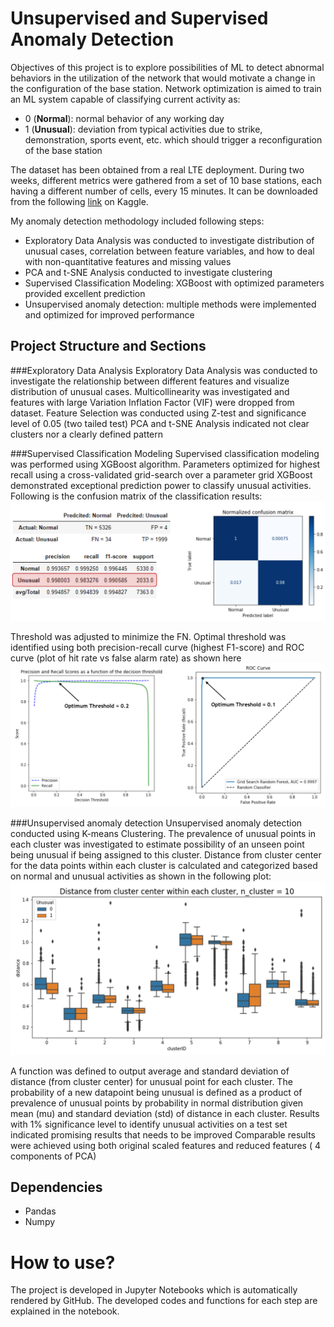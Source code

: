 # Unsupervised and Supervised Anomaly Detection
Objectives of this project is to explore possibilities of ML to detect abnormal behaviors in the utilization of the network that would motivate a change in the configuration of the base station.
Network optimization is aimed to train an ML system capable of classifying current activity as:

* 0 (**Normal**): normal behavior of any working day
* 1 (**Unusual**): deviation from typical activities due to strike, demonstration, sports event, etc. which should trigger a  reconfiguration of the base station

The dataset has been obtained from a real LTE deployment. During two weeks, different metrics were gathered from a set of 10 base stations, each having a different number of cells, every 15 minutes. It can be downloaded from the following [link](https://www.kaggle.com/c/anomaly-detection-in-cellular-networks/overview) on Kaggle.


My anomaly detection methodology included following steps: 

* Exploratory Data Analysis was conducted to investigate distribution of unusual cases,
correlation between feature variables, and how to deal with non-quantitative features and missing values
* PCA and t-SNE Analysis conducted to investigate clustering
* Supervised Classification Modeling: XGBoost with optimized parameters provided excellent prediction
* Unsupervised anomaly detection: multiple methods were implemented and optimized for improved  performance


## Project Structure and Sections

###Exploratory Data Analysis
Exploratory Data Analysis was conducted to investigate the relationship between different features and visualize distribution of unusual cases. Multicollinearity was investigated and features with large Variation Inflation Factor (VIF) were dropped from dataset. Feature Selection was conducted using Z-test and significance level of 0.05 (two tailed test)
PCA and t-SNE Analysis indicated not clear clusters nor a clearly defined pattern

###Supervised Classification Modeling
Supervised classification modeling was performed using XGBoost algorithm. Parameters optimized for highest recall using a cross-validated grid-search over a parameter grid
XGBoost demonstrated exceptional prediction power to classify unusual activities. Following is the confusion matrix of the classification results:
![Supervised_CM.png](images/Supervised_CM.png)

Threshold was adjusted to minimize the FN. Optimal threshold was identified using both precision-recall curve (highest F1-score) and ROC curve (plot of hit rate vs false alarm rate) as shown here
![Supervised_Optimum_Threshold.png](images/Supervised_Optimum_Threshold.png)



###Unsupervised anomaly detection
Unsupervised anomaly detection conducted using K-means Clustering. The prevalence of unusual points in each cluster was investigated to estimate possibility of an unseen point being unusual if being assigned to this cluster.  Distance from cluster center for the data points within each cluster is calculated and categorized based on normal and unusual activities as shown in the following plot:
![distance_Unusual.png](images/distance_Unusual.png)

A function was defined to output average and standard deviation of distance (from cluster center) for unusual point for each cluster. The probability of a new datapoint being unusual is defined as a product of prevalence of unusual points by probability in normal distribution given mean (mu) and standard deviation (std) of distance in each cluster. Results with 1% significance level to identify unusual activities on a test set indicated promising results that needs to be improved Comparable results were achieved using both original scaled features and reduced features ( 4 components of PCA)


## Dependencies
* Pandas
* Numpy


How to use?
===========
The project is developed in Jupyter Notebooks which is automatically rendered by GitHub. The developed codes and functions for each step are explained in the notebook.










